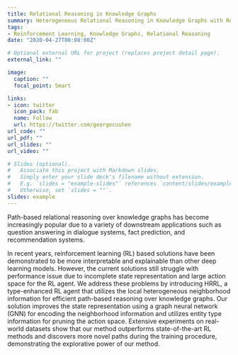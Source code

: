 ```yaml
---
title: Relational Reasoning in Knowledge Graphs
summary: Heterogeneous Relational Reasoning in Knowledge Graphs with Reinforcement Learning
tags:
- Reinforcement Learning, Knowledge Graphs, Relational Reasoning
date: "2020-04-27T00:00:00Z"

# Optional external URL for project (replaces project detail page).
external_link: ""

image:
  caption: ""
  focal_point: Smart

links:
- icon: twitter
  icon_pack: fab
  name: Follow
  url: https://twitter.com/georgecushen
url_code: ""
url_pdf: ""
url_slides: ""
url_video: ""

# Slides (optional).
#   Associate this project with Markdown slides.
#   Simply enter your slide deck's filename without extension.
#   E.g. `slides = "example-slides"` references `content/slides/example-slides.md`.
#   Otherwise, set `slides = ""`.
slides: example
---
```


Path-based relational reasoning over knowledge graphs has become increasingly popular due to a variety of downstream applications such as question answering in dialogue systems, fact prediction, and recommendation systems. 

In recent years, reinforcement learning (RL) based solutions have been demonstrated to be more interpretable and explainable than other deep learning models. However, the current solutions still struggle with performance issue due to incomplete state representation and large action space for the RL agent. We address these problems by introducing HRRL, a type-enhanced RL agent that utilizes the local heterogeneous neighborhood information for efficient path-based reasoning over knowledge graphs. Our solution improves the state representation using a graph neural network (GNN) for encoding the neighborhood information and utilizes entity type information for pruning the action space. Extensive experiments on real-world datasets show that our method outperforms state-of-the-art RL methods and discovers more novel paths during the training procedure, demonstrating the explorative power of our method.